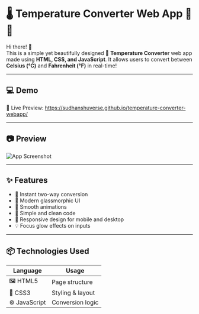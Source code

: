 # 🌡️ Temperature Converter Web App 🧊🔥

Hi there! 👋  
This is a simple yet beautifully designed 🌈 **Temperature Converter** web app made using **HTML, CSS, and JavaScript**. It allows users to convert between **Celsius (°C)** and **Fahrenheit (°F)** in real-time!

---

## 💻 Demo

🎯 Live Preview: https://sudhanshuverse.github.io/temperature-converter-webapp/

---

## 📷 Preview

![App Screenshot](Screenshort.png) <!-- Replace with your screenshot file -->

---

## ✨ Features

- 🔁 Instant two-way conversion
- 🎨 Modern glassmorphic UI
- 💫 Smooth animations
- 🧠 Simple and clean code
- 📱 Responsive design for mobile and desktop
- 💡 Focus glow effects on inputs

---

## 📦 Technologies Used

| Language | Usage |
|----------|--------|
| 🖼️ HTML5     | Page structure |
| 🎨 CSS3      | Styling & layout |
| ⚙️ JavaScript | Conversion logic |

